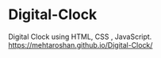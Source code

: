 # Digital-Clock
Digital Clock using HTML, CSS , JavaScript.
https://mehtaroshan.github.io/Digital-Clock/
